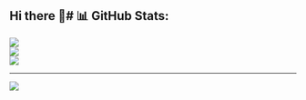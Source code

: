## Hi there 👋# 📊 GitHub Stats:
![](https://github-readme-stats.vercel.app/api?username=Sugrivghodke23&theme=dark&hide_border=false&include_all_commits=false&count_private=false)<br/>
![](https://github-readme-streak-stats.herokuapp.com/?user=Sugrivghodke23&theme=dark&hide_border=false)<br/>
![](https://github-readme-stats.vercel.app/api/top-langs/?username=Sugrivghodke23&theme=dark&hide_border=false&include_all_commits=false&count_private=false&layout=compact)

---
[![](https://visitcount.itsvg.in/api?id=Sugrivghodke23&icon=0&color=0)](https://visitcount.itsvg.in)

<!-- Proudly created with GPRM ( https://gprm.itsvg.in ) -->

<!--
**Sugrivghodke23/Sugrivghodke23** is a ✨ _special_ ✨ repository because its `README.md` (this file) appears on your GitHub profile.

Here are some ideas to get you started:


- 🌱 I’m currently learning  java fullstack ...
- 👯 I’m looking to collaborate on ...
- 💬 Ask me about ...
- 😄 Pronouns: ...
- ⚡ Fun fact: ...
-->
